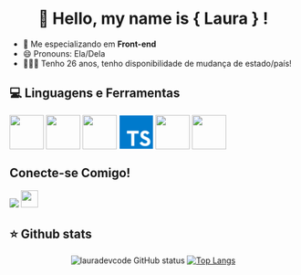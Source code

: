 <h1 align="center">🦄 Hello, my name is <strong>{ Laura } !</strong> </h1>

- 🌈 Me especializando em **Front-end**
- 😄 Pronouns: Ela/Dela
- 👩🏽‍💻 Tenho 26 anos, tenho disponibilidade de mudança de estado/país!
##

<div style="display: inline_block">
<h2 align = "left">💻 Linguagens e Ferramentas</h2> 

<img align="center" width="60px" height="60px" src="https://cdn.jsdelivr.net/gh/devicons/devicon/icons/html5/html5-original-wordmark.svg" />
<img align="center" width="60px" height="60px" src="https://cdn.jsdelivr.net/gh/devicons/devicon/icons/css3/css3-original-wordmark.svg" />
<img align="center" width="60px" height="60px" src="https://cdn.jsdelivr.net/gh/devicons/devicon/icons/javascript/javascript-original.svg" />
<img align="center" width="60px" height="60px" src="https://raw.githubusercontent.com/devicons/devicon/master/icons/typescript/typescript-plain.svg">
<img align="center" width="60px" height="60px" src="https://cdn.jsdelivr.net/gh/devicons/devicon/icons/bootstrap/bootstrap-original.svg" />  
<img align="center" width="60px" height="60px" src="https://cdn.jsdelivr.net/gh/devicons/devicon/icons/git/git-original.svg" /> 

</div>

##

<div>

<h2 align = "left"> Conecte-se Comigo!  </h2>
<a href = "https://www.facebook.com/profile.php?id=100094957341978"><img src="https://img.shields.io/badge/Facebook-1877F2?style=for-the-badge&logo=facebook&logoColor=white" target="_blank"></a>
<a href="https://www.linkedin.com/in/lauradevcode/" target="_blank"><img src="https://cdn.discordapp.com/attachments/798631748421943347/1082789366855905290/1676668808990.png" target="_blank" height="30" width="30"></a> 

</div>

 ## ⭐ Github stats

<div align="center">

![lauradevcode GitHub status](https://github-readme-stats.vercel.app/api?username=lauradevcode&hide=contribs,issues&show_icons=true&theme=dark)
[![Top Langs](https://github-readme-stats.vercel.app/api/top-langs/?username=lauradevcode&theme=dark&layout=compact)](https://github.com/anuraghazra/github-readme-stats)

<div>
